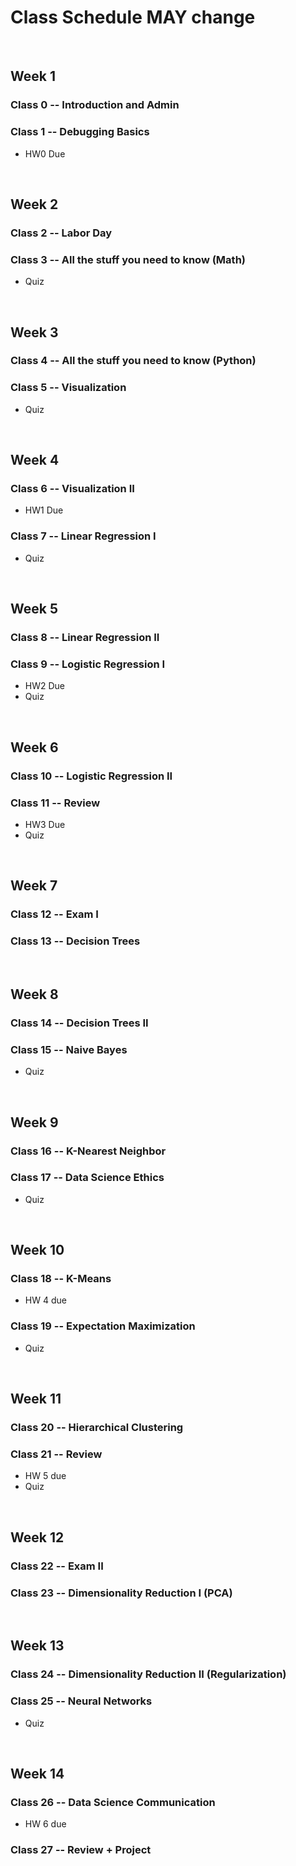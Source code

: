 # Class Schedule MAY change

</br>

## Week 1
### Class 0 -- Introduction and Admin
### Class 1 -- Debugging Basics
* HW0 Due

</br>

## Week 2
### Class 2 -- Labor Day
### Class 3 -- All the stuff you need to know (Math)
* Quiz

</br>

## Week 3
### Class 4 -- All the stuff you need to know (Python)
### Class 5 -- Visualization
* Quiz

</br>

## Week 4
### Class 6 -- Visualization II
* HW1 Due
### Class 7 -- Linear Regression I
* Quiz

</br>

## Week 5
### Class 8 -- Linear Regression II
### Class 9 -- Logistic Regression I
* HW2 Due
* Quiz

</br>

## Week 6
### Class 10 -- Logistic Regression II
### Class 11 -- Review
* HW3 Due
* Quiz

</br>

## Week 7
### Class 12 -- Exam I
### Class 13 -- Decision Trees

</br>

## Week 8
### Class 14 -- Decision Trees II
### Class 15 -- Naive Bayes
* Quiz

</br>

## Week 9
### Class 16 -- K-Nearest Neighbor
### Class 17 -- Data Science Ethics
* Quiz

</br>

## Week 10
### Class 18 -- K-Means
* HW 4 due
### Class 19 -- Expectation Maximization
* Quiz

</br>

## Week 11
### Class 20 -- Hierarchical Clustering
### Class 21 -- Review
* HW 5 due
* Quiz

</br>

## Week 12
### Class 22 -- Exam II
### Class 23 -- Dimensionality Reduction I (PCA)

</br>

## Week 13
### Class 24 -- Dimensionality Reduction II (Regularization)
### Class 25 -- Neural Networks
* Quiz

</br>

## Week 14
### Class 26 -- Data Science Communication
* HW 6 due
### Class 27 -- Review + Project
